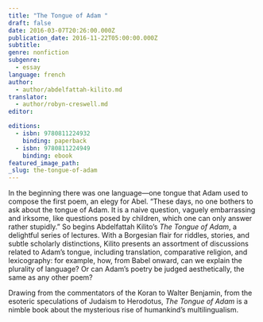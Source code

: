 ```yaml
---
title: "The Tongue of Adam "
draft: false
date: 2016-03-07T20:26:00.000Z
publication_date: 2016-11-22T05:00:00.000Z
subtitle:
genre: nonfiction
subgenre:
  - essay
language: french
author:
  - author/abdelfattah-kilito.md
translator:
  - author/robyn-creswell.md
editor:

editions:
  - isbn: 9780811224932
    binding: paperback
  - isbn: 9780811224949
    binding: ebook
featured_image_path:
_slug: the-tongue-of-adam
---
```


In the beginning there was one language—one tongue that Adam used to compose the first poem, an elegy for Abel. “These days, no one bothers to ask about the tongue of Adam. It is a naive question, vaguely embarrassing and irksome, like questions posed by children, which one can only answer rather stupidly.” So begins Abdelfattah Kilito’s _The Tongue of Adam_, a delightful series of lectures. With a Borgesian flair for riddles, stories, and subtle scholarly distinctions, Kilito presents an assortment of discussions related to Adam’s tongue, including translation, comparative religion, and lexicography: for example, how, from Babel onward, can we explain the plurality of language? Or can Adam’s poetry be judged aesthetically, the same as any other poem?

Drawing from the commentators of the Koran to Walter Benjamin, from the esoteric speculations of Judaism to Herodotus, _The Tongue of Adam_ is a nimble book about the mysterious rise of humankind’s multilingualism.

